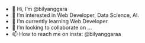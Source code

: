 - 👋 Hi, I’m @bilyanggara
- 👀 I’m interested in Web Developer, Data Science, AI.
- 🌱 I’m currently learning Web Developer.
- 💞️ I’m looking to collaborate on ...
- 📫 How to reach me on insta: @bilyanggaraa

<!---
bilyanggara/bilyanggara is a ✨ special ✨ repository because its `README.md` (this file) appears on your GitHub profile.
You can click the Preview link to take a look at your changes.
--->
